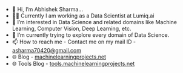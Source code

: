 - 👋 Hi, I’m Abhishek Sharma...
- 👨‍💻 Currently I am working as a Data Scientist at Lumiq.ai
- 👀 I’m interested in Data Science and related domains like Machine Learning, Computer Vision, Deep Learning, etc.
- 🌱 I’m currently trying to explore every domain of Data Science.
- 📫 How to reach me - Contact me on my mail ID - asharma70420@gmail.com
- 🌐 Blog - <a href='https://machinelearningprojects.net/'>machinelearningprojects.net</a>
- 🌐 Tools Blog - <a href='https://tools.machinelearningprojects.net/'>tools.machinelearningprojects.net</a>


<!---
sharmaji27/sharmaji27 is a ✨ special ✨ repository because its `README.md` (this file) appears on your GitHub profile.
You can click the Preview link to take a look at your changes.
--->
